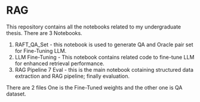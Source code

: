 # RAG
This repository contains all the notebooks related to my undergraduate thesis.
There are 3 Notebooks.
1) RAFT_QA_Set - this notebook is used to generate QA and Oracle pair set for Fine-Tuning LLM.
2) LLM Fine-Tuning - This notebook contains related code to fine-tune LLM for enhanced retrieval performance.
3) RAG Pipeline 7 Eval - this is the main notebook cotaining structured data extraction and RAG pipeline; finally evaluation.

There are 2 files One is the Fine-Tuned weights and the other one is QA dataset.
